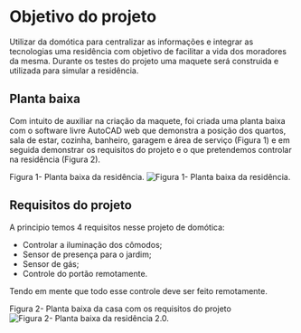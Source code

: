 # Objetivo do projeto

Utilizar da domótica para centralizar as informações e integrar as tecnologias uma residência com objetivo de facilitar a vida dos moradores da mesma. Durante os testes do projeto uma maquete será construida e utilizada para simular a residência.

## Planta baixa

Com intuito de auxiliar na criação da maquete, foi criada uma planta baixa com o software livre AutoCAD web que demonstra a posição dos quartos, sala de estar, cozinha, banheiro, garagem e área de serviço (Figura 1) e em seguida demonstrar os requisitos do projeto e o que pretendemos controlar na residência (Figura 2).

Figura 1- Planta baixa da residência.
![Figura 1- Planta baixa da residência.](https://github.com/MarceloZam/Projeto-Integrador-2-IFSC/blob/main/imagens/Maquete%20correta%201.png)

## Requisitos do projeto

A principio temos 4 requisitos nesse projeto de domótica:
* Controlar a iluminação dos cômodos;
* Sensor de presença para o jardim;
* Sensor de gás;
* Controle do portão remotamente.

Tendo em mente que todo esse controle deve ser feito remotamente.

Figura 2- Planta baixa da casa com os requisitos do projeto
![Figura 2- Planta baixa da residência 2.0.](https://github.com/MarceloZam/Projeto-Integrador-2-IFSC/blob/main/imagens/Maquete%20correta%202.png)



